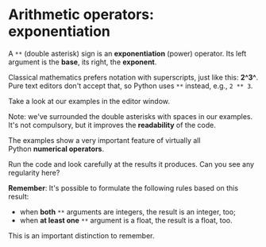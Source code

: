Arithmetic operators: exponentiation
====================================

A `**` (double asterisk) sign is an **exponentiation** (power) operator. Its left argument is the **base**, its right, the **exponent**.

Classical mathematics prefers notation with superscripts, just like this: **2^3^**. Pure text editors don't accept that, so Python uses `**` instead, e.g., `2 ** 3`.

Take a look at our examples in the editor window.

Note: we've surrounded the double asterisks with spaces in our examples. It's not compulsory, but it improves the **readability** of the code.

The examples show a very important feature of virtually all Python **numerical operators**.

Run the code and look carefully at the results it produces. Can you see any regularity here?

**Remember**: It's possible to formulate the following rules based on this result:

-   when **both** `**` arguments are integers, the result is an integer, too;
-   when **at least one** `**` argument is a float, the result is a float, too.

This is an important distinction to remember.